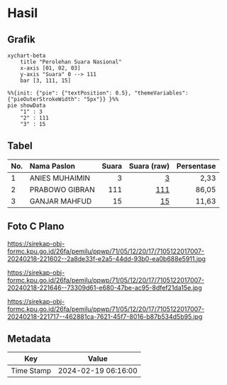 # Hasil

## Grafik

```mermaid
xychart-beta
    title "Perolehan Suara Nasional"
    x-axis [01, 02, 03]
    y-axis "Suara" 0 --> 111
    bar [3, 111, 15]
```

```mermaid
%%{init: {"pie": {"textPosition": 0.5}, "themeVariables": {"pieOuterStrokeWidth": "5px"}} }%%
pie showData
    "1" : 3
    "2" : 111
    "3" : 15
```

## Tabel

| No. | Nama Paslon    | Suara | Suara (raw) | Persentase |
|:--- |:-------------- | -----:| -----------:| ----------:|
| 1   | ANIES MUHAIMIN | 3     | [3][p-1]    | 2,33       |
| 2   | PRABOWO GIBRAN | 111   | [111][p-2]  | 86,05      |
| 3   | GANJAR MAHFUD  | 15    | [15][p-3]   | 11,63      |


[p-1]: https://github.com/gigit-pemilu/pemilu-2024/blob/main/pilpres/hitung-suara/sub/71-sulawesi-utara/sub/05-minahasa-selatan/sub/12-tumpaan/sub/2017-matani-satu/sub/007-tps/sub/paslon-1.txt
[p-2]: https://github.com/gigit-pemilu/pemilu-2024/blob/main/pilpres/hitung-suara/sub/71-sulawesi-utara/sub/05-minahasa-selatan/sub/12-tumpaan/sub/2017-matani-satu/sub/007-tps/sub/paslon-2.txt
[p-3]: https://github.com/gigit-pemilu/pemilu-2024/blob/main/pilpres/hitung-suara/sub/71-sulawesi-utara/sub/05-minahasa-selatan/sub/12-tumpaan/sub/2017-matani-satu/sub/007-tps/sub/paslon-3.txt

## Foto C Plano

https://sirekap-obj-formc.kpu.go.id/26fa/pemilu/ppwp/71/05/12/20/17/7105122017007-20240218-221602--2a8de33f-e2a5-44dd-93b0-ea0b688e5911.jpg

https://sirekap-obj-formc.kpu.go.id/26fa/pemilu/ppwp/71/05/12/20/17/7105122017007-20240218-221646--73309d61-e680-47be-ac95-8dfef21da15e.jpg

https://sirekap-obj-formc.kpu.go.id/26fa/pemilu/ppwp/71/05/12/20/17/7105122017007-20240218-221717--462881ca-7621-45f7-8016-b87b534d5b95.jpg


## Metadata

| Key        | Value               |
| ---------- | ------------------- |
| Time Stamp | 2024-02-19 06:16:00 |



